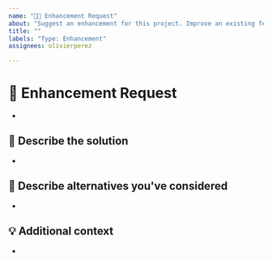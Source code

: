 ```yaml
---
name: "🚀➕ Enhancement Request"
about: "Suggest an enhancement for this project. Improve an existing feature"
title: ""
labels: "Type: Enhancement"
assignees: olivierperez

---
```


# **🚀 Enhancement Request**
<!-- A clear and concise description of what the problem is. Ex. I'm always frustrated when [...] -->

*


## **📝 Describe the solution**
<!-- A clear and concise description of what you want to happen. -->

*


## **🤔 Describe alternatives you've considered**
<!-- A clear and concise description of any alternative solutions or features you've considered. -->

*


## **💡 Additional context**
<!-- Add any other context or additional information about the problem here.-->

*

<!--📛📛📛📛📛📛📛📛📛📛📛📛📛📛📛📛📛📛📛📛📛📛📛📛📛📛📛📛📛📛

Oh, hi there! 😄

To expedite issue processing, please search open and closed issues before submitting a new one.
Please read our Rules of Conduct at this repository's `.github/CODE_OF_CONDUCT.md`

📛📛📛📛📛📛📛📛📛📛📛📛📛📛📛📛📛📛📛📛📛📛📛📛📛📛📛📛📛📛📛📛-->